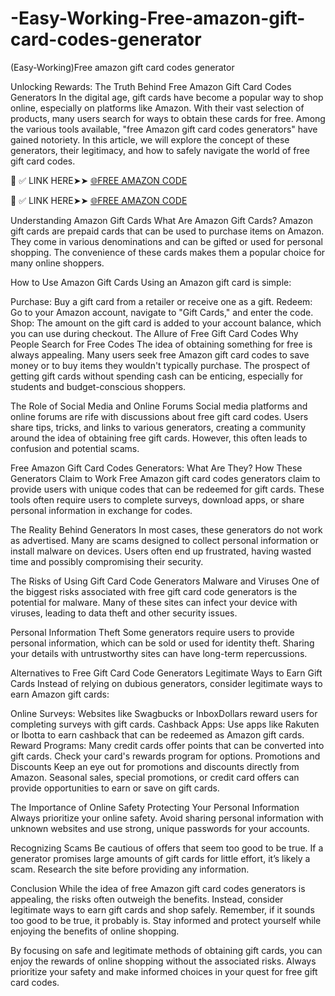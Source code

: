 # -Easy-Working-Free-amazon-gift-card-codes-generator

(Easy-Working)Free amazon gift card codes generator

Unlocking Rewards: The Truth Behind Free Amazon Gift Card Codes Generators In the digital age, gift cards have become a popular way to shop online, especially on platforms like Amazon. With their vast selection of products, many users search for ways to obtain these cards for free. Among the various tools available, "free Amazon gift card codes generators" have gained notoriety. In this article, we will explore the concept of these generators, their legitimacy, and how to safely navigate the world of free gift card codes.

📌 ✅ LINK HERE➤➤ [🌐FREE AMAZON CODE](https://t.co/kHGEcZ22Nz)

📌 ✅ LINK HERE➤➤ [🌐FREE AMAZON CODE](https://t.co/kHGEcZ22Nz)

Understanding Amazon Gift Cards What Are Amazon Gift Cards? Amazon gift cards are prepaid cards that can be used to purchase items on Amazon. They come in various denominations and can be gifted or used for personal shopping. The convenience of these cards makes them a popular choice for many online shoppers.

How to Use Amazon Gift Cards Using an Amazon gift card is simple:

Purchase: Buy a gift card from a retailer or receive one as a gift. Redeem: Go to your Amazon account, navigate to "Gift Cards," and enter the code. Shop: The amount on the gift card is added to your account balance, which you can use during checkout. The Allure of Free Gift Card Codes Why People Search for Free Codes The idea of obtaining something for free is always appealing. Many users seek free Amazon gift card codes to save money or to buy items they wouldn't typically purchase. The prospect of getting gift cards without spending cash can be enticing, especially for students and budget-conscious shoppers.

The Role of Social Media and Online Forums Social media platforms and online forums are rife with discussions about free gift card codes. Users share tips, tricks, and links to various generators, creating a community around the idea of obtaining free gift cards. However, this often leads to confusion and potential scams.

Free Amazon Gift Card Codes Generators: What Are They? How These Generators Claim to Work Free Amazon gift card codes generators claim to provide users with unique codes that can be redeemed for gift cards. These tools often require users to complete surveys, download apps, or share personal information in exchange for codes.

The Reality Behind Generators In most cases, these generators do not work as advertised. Many are scams designed to collect personal information or install malware on devices. Users often end up frustrated, having wasted time and possibly compromising their security.

The Risks of Using Gift Card Code Generators Malware and Viruses One of the biggest risks associated with free gift card code generators is the potential for malware. Many of these sites can infect your device with viruses, leading to data theft and other security issues.

Personal Information Theft Some generators require users to provide personal information, which can be sold or used for identity theft. Sharing your details with untrustworthy sites can have long-term repercussions.

Alternatives to Free Gift Card Code Generators Legitimate Ways to Earn Gift Cards Instead of relying on dubious generators, consider legitimate ways to earn Amazon gift cards:

Online Surveys: Websites like Swagbucks or InboxDollars reward users for completing surveys with gift cards. Cashback Apps: Use apps like Rakuten or Ibotta to earn cashback that can be redeemed as Amazon gift cards. Reward Programs: Many credit cards offer points that can be converted into gift cards. Check your card's rewards program for options. Promotions and Discounts Keep an eye out for promotions and discounts directly from Amazon. Seasonal sales, special promotions, or credit card offers can provide opportunities to earn or save on gift cards.

The Importance of Online Safety Protecting Your Personal Information Always prioritize your online safety. Avoid sharing personal information with unknown websites and use strong, unique passwords for your accounts.

Recognizing Scams Be cautious of offers that seem too good to be true. If a generator promises large amounts of gift cards for little effort, it’s likely a scam. Research the site before providing any information.

Conclusion While the idea of free Amazon gift card codes generators is appealing, the risks often outweigh the benefits. Instead, consider legitimate ways to earn gift cards and shop safely. Remember, if it sounds too good to be true, it probably is. Stay informed and protect yourself while enjoying the benefits of online shopping.

By focusing on safe and legitimate methods of obtaining gift cards, you can enjoy the rewards of online shopping without the associated risks. Always prioritize your safety and make informed choices in your quest for free gift card codes.
